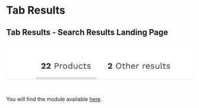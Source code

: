 # Tab Results

## Tab Results - Search Results Landing Page

![Tabbed Search Results](/modules/tab-results/images/tabbed-results.jpg)

You will find the module available [here](/modules/tab-results/landing).
